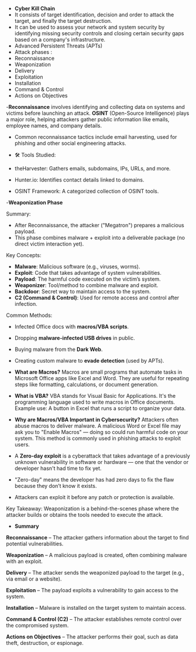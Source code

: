 - **Cyber Kill Chain**
- It consists of target identification, decision and order to attack the target, and finally the target destruction.
- It can be used to assess your network and system security by identifying missing security controls and closing certain security gaps based on a company's infrastructure.
- Advanced Persistent Threats (APTs) 
- Attack phases :
- Reconnaissance
- Weaponization
- Delivery
- Exploitation
- Installation
- Command & Control
- Actions on Objectives

-**Reconnaissance** involves identifying and collecting data on systems and victims before launching an attack.
**OSINT** (Open-Source Intelligence) plays a major role, helping attackers gather public information like emails, employee names, and company details.
- Common reconnaissance tactics include email harvesting, used for phishing and other social engineering attacks.
  
- 🛠️ Tools Studied:

- theHarvester: Gathers emails, subdomains, IPs, URLs, and more.
- Hunter.io: Identifies contact details linked to domains.
- OSINT Framework: A categorized collection of OSINT tools.

-**Weaponization Phase**

Summary:
- After Reconnaissance, the attacker ("Megatron") prepares a malicious payload.
- This phase combines malware + exploit into a deliverable package (no direct victim interaction yet).

Key Concepts:
- **Malware**: Malicious software (e.g., viruses, worms).
- **Exploit**: Code that takes advantage of system vulnerabilities.
- **Payload**: The harmful code executed on the victim’s system.
- **Weaponizer**: Tool/method to combine malware and exploit.
- **Backdoor**: Secret way to maintain access to the system.
- **C2 (Command & Control)**: Used for remote access and control after infection.

Common Methods:
- Infected Office docs with **macros/VBA scripts**.
- Dropping **malware-infected USB drives** in public.
- Buying malware from the **Dark Web**.
- Creating custom malware to **evade detection** (used by APTs).

-  **What are Macros?**
Macros are small programs that automate tasks in Microsoft Office apps like Excel and Word.
They are useful for repeating steps like formatting, calculations, or document generation.

- **What is VBA?**
VBA stands for Visual Basic for Applications.
It's the programming language used to write macros in Office documents.
Example use: A button in Excel that runs a script to organize your data.

- **Why are Macros/VBA Important in Cybersecurity?**
Attackers often abuse macros to deliver malware.
A malicious Word or Excel file may ask you to "Enable Macros" — doing so could run harmful code on your system.
This method is commonly used in phishing attacks to exploit users.

- A **Zero-day exploit** is a cyberattack that takes advantage of a previously unknown vulnerability in software or hardware — one that the vendor or developer hasn't had time to fix yet.
- "Zero-day" means the developer has had zero days to fix the flaw because they don’t know it exists.
- Attackers can exploit it before any patch or protection is available.

Key Takeaway:
Weaponization is a behind-the-scenes phase where the attacker builds or obtains the tools needed to execute the attack.

- **Summary**

**Reconnaissance** – The attacker gathers information about the target to find potential vulnerabilities.

**Weaponization** – A malicious payload is created, often combining malware with an exploit.

**Delivery** – The attacker sends the weaponized payload to the target (e.g., via email or a website).

**Exploitation** – The payload exploits a vulnerability to gain access to the system.

**Installation** – Malware is installed on the target system to maintain access.

**Command & Control (C2)** – The attacker establishes remote control over the compromised system.

**Actions on Objectives** – The attacker performs their goal, such as data theft, destruction, or espionage.
